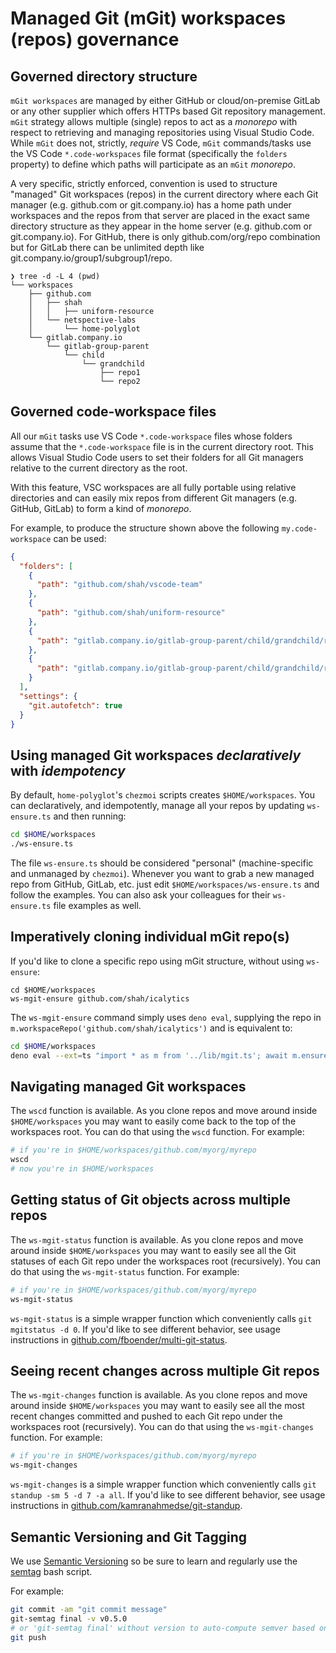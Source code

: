 # Managed Git (mGit) workspaces (repos) governance

## Governed directory structure

`mGit workspaces` are managed by either GitHub or cloud/on-premise GitLab or any other supplier which offers HTTPs based Git repository management. `mGit` strategy allows multiple (single) repos to act as a _monorepo_ with respect to retrieving and managing repositories using Visual Studio Code. While `mGit` does not, strictly, *require* VS Code, `mGit` commands/tasks use the VS Code `*.code-workspaces` file format (specifically the `folders` property) to define which paths will participate as an `mGit` _monorepo_.

A very specific, strictly enforced, convention is used to structure "managed" Git workspaces (repos) in the current directory where each Git manager (e.g. github.com or git.company.io) has a home path under workspaces and the repos from that server are placed in the exact same directory structure as they appear in the home server (e.g. github.com or git.company.io). For GitHub, there is only github.com/org/repo combination but for GitLab there can be unlimited depth like git.company.io/group1/subgroup1/repo.

```fish
❯ tree -d -L 4 (pwd)
└── workspaces
    ├── github.com
    │   ├── shah
    │   │   ├── uniform-resource
    │   └── netspective-labs
    │       └── home-polyglot
    └── gitlab.company.io
        └── gitlab-group-parent
            └── child
                └── grandchild
                    ├── repo1
                    └── repo2
```     

## Governed code-workspace files

All our `mGit` tasks use VS Code `*.code-workspace` files whose folders assume that the `*.code-workspace` file is in the current directory root. This allows Visual Studio Code users to set their folders for all Git managers relative to the current directory as the root. 

With this feature, VSC workspaces are all fully portable using relative directories and can easily mix repos from different Git managers (e.g. GitHub, GitLab) to form a kind of _monorepo_.

For example, to produce the structure shown above the following `my.code-workspace` can be used:

```json
{
  "folders": [
    {
      "path": "github.com/shah/vscode-team"
    },
    {
      "path": "github.com/shah/uniform-resource"
    },
    {
      "path": "gitlab.company.io/gitlab-group-parent/child/grandchild/repo1"
    },
    {
      "path": "gitlab.company.io/gitlab-group-parent/child/grandchild/repo2"
    }
  ],
  "settings": {
    "git.autofetch": true
  }
}
```

## Using managed Git workspaces _declaratively_ with _idempotency_

By default, `home-polyglot`'s `chezmoi` scripts creates `$HOME/workspaces`. You can declaratively, and idempotently, manage all your repos by updating `ws-ensure.ts` and then running:

```bash
cd $HOME/workspaces
./ws-ensure.ts
```

The file `ws-ensure.ts`  should be considered "personal" (machine-specific and unmanaged by `chezmoi`). Whenever you want to grab a new managed repo from GitHub, GitLab, etc. just edit `$HOME/workspaces/ws-ensure.ts` and follow the examples. You can also ask your colleagues for their `ws-ensure.ts` file examples as well. 

## Imperatively cloning individual mGit repo(s)

If you'd like to clone a specific repo using mGit structure, without using `ws-ensure`:

```fish
cd $HOME/workspaces
ws-mgit-ensure github.com/shah/icalytics
```

The `ws-mgit-ensure` command simply uses `deno eval`, supplying the repo in `m.workspaceRepo('github.com/shah/icalytics')` and is equivalent to:

```bash
cd $HOME/workspaces
deno eval --ext=ts "import * as m from '../lib/mgit.ts'; await m.ensureRepo(await m.workspaceRepo('github.com/shah/icalytics'));"
```

## Navigating managed Git workspaces

The `wscd` function is available. As you clone repos and move around inside `$HOME/workspaces` you may want to easily come back to the top of the workspaces root. You can do that using the `wscd` function. For example:

```bash
# if you're in $HOME/workspaces/github.com/myorg/myrepo
wscd
# now you're in $HOME/workspaces
```

## Getting status of Git objects across multiple repos

The `ws-mgit-status` function is available. As you clone repos and move around inside `$HOME/workspaces` you may want to easily see all the Git statuses of each Git repo under the workspaces root (recursively). You can do that using the `ws-mgit-status` function. For example:

```bash
# if you're in $HOME/workspaces/github.com/myorg/myrepo
ws-mgit-status
```

`ws-mgit-status` is a simple wrapper function which conveniently calls `git mgitstatus -d 0`. If you'd like to see different behavior, see usage instructions in [github.com/fboender/multi-git-status](https://github.com/fboender/multi-git-status).

## Seeing recent changes across multiple Git repos

The `ws-mgit-changes` function is available. As you clone repos and move around inside `$HOME/workspaces` you may want to easily see all the most recent changes committed and pushed to each Git repo under the workspaces root (recursively). You can do that using the `ws-mgit-changes` function. For example:

```bash
# if you're in $HOME/workspaces/github.com/myorg/myrepo
ws-mgit-changes
```

`ws-mgit-changes` is a simple wrapper function which conveniently calls `git standup -sm 5 -d 7 -a all`. If you'd like to see different behavior, see usage instructions in [github.com/kamranahmedse/git-standup](https://github.com/kamranahmedse/git-standup).

## Semantic Versioning and Git Tagging

We use [Semantic Versioning](https://semver.org/) so be sure to learn and regularly use the [semtag](https://github.com/nico2sh/semtag) bash script. 

For example:

```bash
git commit -am "git commit message"
git-semtag final -v v0.5.0
# or 'git-semtag final' without version to auto-compute semver based on heuristics
git push
```
